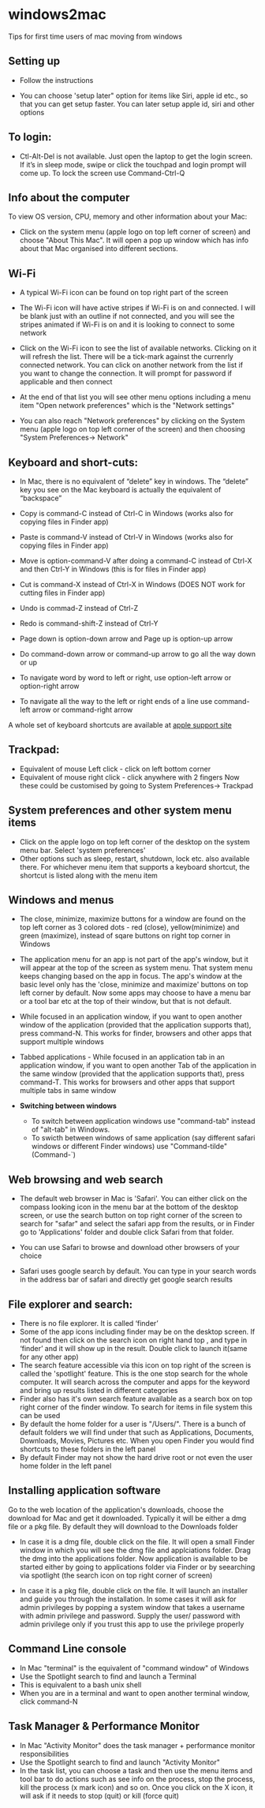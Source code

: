 # windows2mac
Tips for first time users of mac moving from windows

## Setting up
- Follow the instructions

- You can choose 'setup later" option for items like Siri, apple id etc., so that you can get setup faster. You can later setup apple id, siri and other  options

## To login:
- Ctl-Alt-Del is not available. Just open the laptop to get the login screen. If it’s in sleep mode, swipe or click the touchpad and login prompt will come up. To lock the screen use Command-Ctrl-Q

## Info about the computer
To view OS version, CPU, memory and other information about your Mac:

- Click on the system menu (apple logo on top left corner of screen) and choose "About This Mac". It will open a pop up window which has info about that Mac organised into different sections. 

## Wi-Fi
- A typical Wi-Fi icon can be found on top right part of the screen

- The Wi-Fi icon will have active stripes if Wi-Fi is on and connected. I will be blank just with an outline if not connected, and you will see the stripes animated if Wi-Fi is on and it is looking to connect to some network

- Click on the Wi-Fi icon to see the list of available networks. Clicking on it will refresh the list. There will be a tick-mark against the currenrly connected network. You can click on another network from the list if you want to change the connection. It will prompt for password if applicable and then connect 

- At the end of that list you will see other menu options including a menu item "Open network preferences" which is the "Network settings"

- You can also reach "Network preferences" by clicking on the System menu (apple logo on top left corner of the screen) and then choosing "System Preferences-> Network"

## Keyboard and short-cuts:
- In Mac, there is no equivalent of “delete” key in windows. The “delete” key you see on the Mac keyboard is actually the equivalent of “backspace” 

- Copy is  command-C instead of Ctrl-C in Windows (works also for copying files in Finder app)
- Paste is command-V instead of Ctrl-V in Windows (works also for copying files in Finder app)
- Move is option-command-V after doing a command-C instead of Ctrl-X and then Ctrl-Y in Windows (this is for files in Finder app)
- Cut is command-X instead of Ctrl-X in Windows (DOES NOT work for cutting files in Finder app)
- Undo is commad-Z instead of Ctrl-Z
- Redo is command-shift-Z instead of Ctrl-Y
- Page down is option-down arrow and Page up is option-up arrow
- Do command-down arrow or command-up arrow to go all the way down or up
- To navigate word by word to left or right, use option-left arrow or option-right arrow 
- To navigate all the way to the left or right ends of a line use command-left arrow or command-right arrow

A whole set of keyboard shortcuts are available at [apple support site](https://support.apple.com/en-us/HT201236)

## Trackpad:
- Equivalent of mouse Left click - click on left bottom corner
- Equivalent of mouse right click - click  anywhere with 2 fingers
Now these could be customised by going to System Preferences-> Trackpad

## System preferences and other system menu items
- Click on the apple logo on top left corner of the desktop on the system menu bar. Select 'system preferences'
- Other options such as sleep, restart, shutdown, lock etc. also available there. For whichever menu item that supports a keyboard shortcut, the shortcut is listed along with the menu item 

## Windows and menus
- The close, minimize, maximize buttons for a window are found on the top left corner as 3 colored dots - red (close), yellow(minimize) and green (maximize), instead of sqare buttons on right top corner in Windows

- The application menu for an app is not part of the app's window, but it will appear at the top of the screen as system menu. That system menu keeps changing based on the app in focus. The app's window at the basic level only has the 'close, minimize and maximize' buttons on top left corner by default. Now some apps may choose to have a menu bar or a tool bar etc at the top of their window, but that is not default.

- While focused in an application window, if you want to open another window of the application (provided that the application supports that), press command-N. This works for finder, browsers and other apps that support multiple windows

- Tabbed applications - While focused in an application tab in an application window, if you want to open another Tab of the application in the same window (provided that the application supports that), press command-T. This works for browsers and other apps that support multiple tabs in same window


- **Switching between windows**
  * To switch between application windows use "command-tab" instead of "alt-tab" in Windows.
  * To swicth between windows of same application (say different safari windows or different Finder windows) use "Command-tilde" (Command-`) 

## Web browsing and web search
- The default web browser in Mac is 'Safari'. You can either click on the compass looking icon in the menu bar at the bottom of the desktop screen, or use the search button on top right corner of the screen to search for "safar" and select the safari app from the results, or in Finder go to 'Applications' folder and double click Safari from that folder.

- You can use Safari to browse and download other browsers of your choice

- Safari uses google search by default. You can type in your search words in the address bar of safari and directly get google search results

## File explorer and search:
- There is no file explorer. It is called ‘finder’
- Some of the app icons including finder may be on the desktop screen. If not found then click on the search icon on right hand top , and type in ‘finder’ and it will show up in the result. Double click to launch it(same for any other app) 
- The search feature accessible via this icon on top right of the screen is called the 'spotlight' feature. This is the one stop search for the whole computer. It will search across the computer and apps for the keyword and bring up results listed in different categories 
- Finder also has it's own search feature available as a search box on top right corner of the finder window. To search for items in file system this can be used
- By default the home folder for a user is "/Users/<username>". There is a bunch of default folders we will find under that such as Applications, Documents, Downloads, Movies, Pictures etc. When you open Finder you would find shortcuts to these folders in the left panel
- By default Finder may not show the hard drive root or not even the user home folder in the left panel
 
 ## Installing application software
 Go to the web location of the application's downloads, choose the download for Mac and get it downloaded. Typically it will be either a dmg file or a pkg file. By default they will download to the Downloads folder
 
 - In case it is a dmg file, double click on the file. It will open a small Finder window in which you will see the dmg file and applciations folder. Drag the dmg into the applications folder. Now application is available to be started either by going to applications folder via Finder or by seearching via spotlight (the search icon on top right corner of screen)
 
 - In case it is a pkg file, double click on the file. It will launch an installer and guide you through the installation. In some cases it will ask for admin privileges by popping a system window that takes a username with admin privilege and password. Supply the user/ password with admin privilege only if you trust this app to use the privilege properly 

## Command Line console
- In Mac "terminal" is the equivalent of "command window" of Windows
- Use the Spotlight search to find and launch a Terminal
- This is equivalent to a bash unix shell
- When you are in a terminal and want to open another terminal window, click command-N

## Task Manager & Performance Monitor
- In Mac "Activity Monitor" does the task manager + performance monitor responsibilities
- Use the Spotlight search to find and launch "Activity Monitor"
- In the task list, you can choose a task and then use the menu items and tool bar to do actions such as see info on the process, stop the process, kill the process (x mark icon) and so on. Once you click on the X icon, it will ask if it needs to stop (quit) or kill (force quit)

